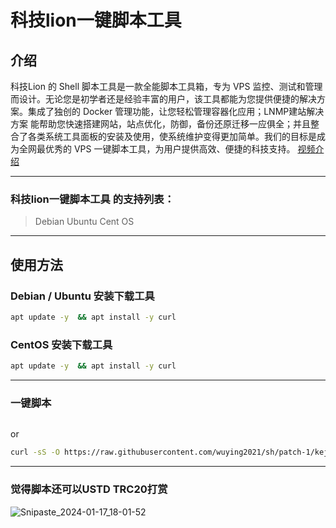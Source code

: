 # 科技lion一键脚本工具

## 介绍
科技Lion 的 Shell 脚本工具是一款全能脚本工具箱，专为 VPS 监控、测试和管理而设计。无论您是初学者还是经验丰富的用户，该工具都能为您提供便捷的解决方案。集成了独创的 Docker 管理功能，让您轻松管理容器化应用；LNMP建站解决方案 能帮助您快速搭建网站，站点优化，防御，备份还原迁移一应俱全；并且整合了各类系统工具面板的安装及使用，使系统维护变得更加简单。我们的目标是成为全网最优秀的 VPS 一键脚本工具，为用户提供高效、便捷的科技支持。
[视频介绍](https://www.youtube.com/watch?v=0o7oH3Dit70&t=211s)
***

### 科技lion一键脚本工具 的支持列表：
>Debian
>Ubuntu
>Cent OS
***

## 使用方法
### Debian / Ubuntu 安装下载工具
```bash
apt update -y  && apt install -y curl
```
### CentOS 安装下载工具
```bash
apt update -y  && apt install -y curl
```
***
### 一键脚本
```bash

```
or
```bash
curl -sS -O https://raw.githubusercontent.com/wuying2021/sh/patch-1/kejilion.sh && chmod +x kejilion.sh && ./kejilion.sh
```


***
### 觉得脚本还可以USTD TRC20打赏
![Snipaste_2024-01-17_18-01-52](https://github.com/kejilion/sh/assets/131984541/98cf2762-1bfb-4c33-af10-af0eda29fc20)

